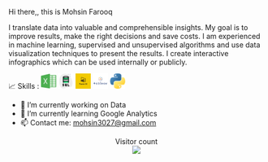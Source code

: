 Hi there,, this is Mohsin Farooq 

I translate data into valuable and comprehensible insights. My goal is to improve results, make the right decisions and save costs. 
I am experienced in machine learning, supervised and unsupervised algorithms and use data visualization techniques to present the results. 
I create interactive infographics which can be used internally or publicly.

📈 Skills :  <code><img height="30" width="30" alt="excel" src="https://raw.githubusercontent.com/mohsin3027/mohsin3027/master/img/excel_png.png"></code>
<code><img height="30" width="30" alt="sql" src="https://raw.githubusercontent.com/mohsin3027/mohsin3027/master/img/sql_png.png"></code>
<code><img height="30" width="30" alt="powerbi" src="https://raw.githubusercontent.com/mohsin3027/mohsin3027/master/img/power_png.png"></code>
<code><img height="30" width="30" alt="tableau" src="https://raw.githubusercontent.com/mohsin3027/mohsin3027/master/img/tableau.png"></code>
<code><img height="30" width="30" alt="python" src="https://raw.githubusercontent.com/mohsin3027/mohsin3027/master/img/python.png"></code>    



- 🔭 I’m currently working on Data 
- 🌱 I’m currently learning Google Analytics
- 📫 Contact me: mohsin3027@gmail.com


<p align="center"> 
  Visitor count<br>
  <img src="https://profile-counter.glitch.me/mohsin3027/count.svg" />
</p>

